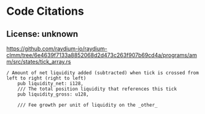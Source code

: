 # Code Citations

## License: unknown

https://github.com/raydium-io/raydium-clmm/tree/6e4639f7133a8852068d2d473c263f907b69cd4a/programs/amm/src/states/tick_array.rs

```
/ Amount of net liquidity added (subtracted) when tick is crossed from left to right (right to left)
    pub liquidity_net: i128,
    /// The total position liquidity that references this tick
    pub liquidity_gross: u128,

    /// Fee growth per unit of liquidity on the _other_
```
